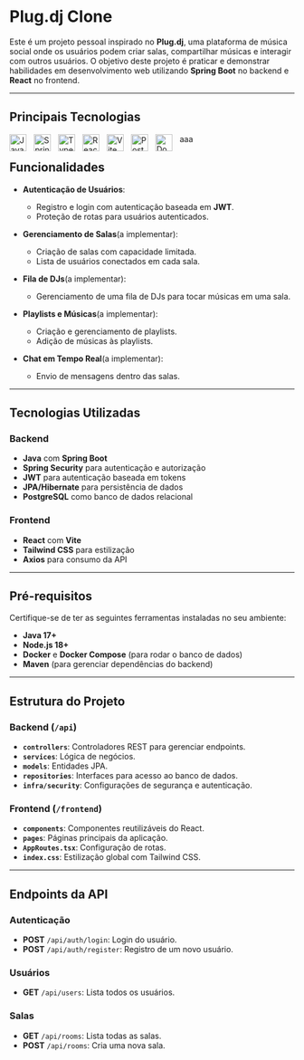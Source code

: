 # Plug.dj Clone

Este é um projeto pessoal inspirado no **Plug.dj**, uma plataforma de música social onde os usuários podem criar salas, compartilhar músicas e interagir com outros usuários. O objetivo deste projeto é praticar e demonstrar habilidades em desenvolvimento web utilizando **Spring Boot** no backend e **React** no frontend.

---

## Principais Tecnologias

<img 
    align="left"
    alt="Java" 
    title="Java"
    width="30px" 
    style="padding-right: 10px;"
    src="https://cdn.jsdelivr.net/gh/devicons/devicon@latest/icons/java/java-original.svg"
/>
<img 
    align="left"
    alt="Spring" 
    title="Spring"
    width="30px" 
    style="padding-right: 10px;"
    src="https://cdn.jsdelivr.net/gh/devicons/devicon@latest/icons/spring/spring-original.svg" 
/>
<img 
    align="left"
    alt="TypeScript" 
    title="TypeScript"
    width="30px" 
    style="padding-right: 10px;"
    src="https://cdn.jsdelivr.net/gh/devicons/devicon@latest/icons/typescript/typescript-original.svg" 
/>
<img 
    align="left"
    alt="React" 
    title="React"
    width="30px" 
    style="padding-right: 10px;"
    src="https://cdn.jsdelivr.net/gh/devicons/devicon@latest/icons/react/react-original.svg" 
/>
<img 
    align="left"
    alt="Vite" 
    title="Vite"
    width="30px" 
    style="padding-right: 10px;"
    src="https://cdn.jsdelivr.net/gh/devicons/devicon@latest/icons/vitejs/vitejs-original.svg" 
/>
<img
    align="left"
    alt="PostgreSQL" 
    title="PostgreSQL"
    width="30px" 
    style="padding-right: 10px;" 
    src="https://cdn.jsdelivr.net/gh/devicons/devicon@latest/icons/postgresql/postgresql-original.svg" 
/>
<img 
    align="left"
    alt="Docker" 
    title="Docker"
    width="30px" 
    style="padding-right: 10px;" 
    src="https://cdn.jsdelivr.net/gh/devicons/devicon@latest/icons/docker/docker-original.svg" 
/>
aaa


## Funcionalidades

- **Autenticação de Usuários**:

  - Registro e login com autenticação baseada em **JWT**.
  - Proteção de rotas para usuários autenticados.

- **Gerenciamento de Salas**(a implementar):

  - Criação de salas com capacidade limitada.
  - Lista de usuários conectados em cada sala.

- **Fila de DJs**(a implementar):

  - Gerenciamento de uma fila de DJs para tocar músicas em uma sala.

- **Playlists e Músicas**(a implementar):

  - Criação e gerenciamento de playlists.
  - Adição de músicas às playlists.

- **Chat em Tempo Real**(a implementar):
  - Envio de mensagens dentro das salas.

---

## Tecnologias Utilizadas

### Backend

- **Java** com **Spring Boot**
- **Spring Security** para autenticação e autorização
- **JWT** para autenticação baseada em tokens
- **JPA/Hibernate** para persistência de dados
- **PostgreSQL** como banco de dados relacional

### Frontend

- **React** com **Vite**
- **Tailwind CSS** para estilização
- **Axios** para consumo da API

---

## Pré-requisitos

Certifique-se de ter as seguintes ferramentas instaladas no seu ambiente:

- **Java 17+**
- **Node.js 18+**
- **Docker** e **Docker Compose** (para rodar o banco de dados)
- **Maven** (para gerenciar dependências do backend)

---

## Estrutura do Projeto

### Backend (`/api`)

- **`controllers`**: Controladores REST para gerenciar endpoints.
- **`services`**: Lógica de negócios.
- **`models`**: Entidades JPA.
- **`repositories`**: Interfaces para acesso ao banco de dados.
- **`infra/security`**: Configurações de segurança e autenticação.

### Frontend (`/frontend`)

- **`components`**: Componentes reutilizáveis do React.
- **`pages`**: Páginas principais da aplicação.
- **`AppRoutes.tsx`**: Configuração de rotas.
- **`index.css`**: Estilização global com Tailwind CSS.

---

## Endpoints da API

### Autenticação

- **POST** `/api/auth/login`: Login do usuário.
- **POST** `/api/auth/register`: Registro de um novo usuário.

### Usuários

- **GET** `/api/users`: Lista todos os usuários.

### Salas

- **GET** `/api/rooms`: Lista todas as salas.
- **POST** `/api/rooms`: Cria uma nova sala.
